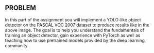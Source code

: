 ## PROBLEM

In this part of the assignment you will implement a YOLO-like object detector on the PASCAL VOC 2007 dataset to produce results like in the above image. The goal is to help you understand the fundamentals of training an object detector, gain experience with PyTorch as well as teaching how to use pretrained models provided by the deep learning community.
